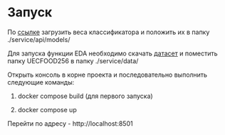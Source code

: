 # Запуск

По [ссылке](https://drive.google.com/file/d/1N4Qy6LwOzENtHG8QdCQbBKlpSDVbCjZL/view?usp=sharing) загрузить веса классификатора и положить их в папку ./service/api/models/

Для запуска функции EDA необходимо скачать [датасет](http://foodcam.mobi/dataset256.zip) и поместить папку UECFOOD256 в папку ./service/data/ 

Открыть консоль в корне проекта и последовательно выполнить следующие команды:

1. docker compose build (для первого запуска)

2. docker compose up

Перейти по адресу - http://localhost:8501